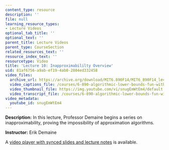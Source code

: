 ```yaml
---
content_type: resource
description: ''
file: null
learning_resource_types:
- Lecture Videos
optional_tab_title: ''
optional_text: ''
parent_title: Lecture Videos
parent_type: CourseSection
related_resources_text: ''
resource_index_text: ''
resourcetype: Video
title: 'Lecture 10: Inapproximabililty Overview'
uid: 81af6756-a9ab-ef19-4ab0-2804ed332458
video_files:
  archive_url: https://archive.org/download/MIT6.890F14/MIT6_890F14_lec10_300k.mp4
  video_captions_file: /courses/6-890-algorithmic-lower-bounds-fun-with-hardness-proofs-fall-2014/f167a72b77845411878dceeb2bb510b6_snugEmWtEm4.vtt
  video_thumbnail_file: https://img.youtube.com/vi/snugEmWtEm4/default.jpg
  video_transcript_file: /courses/6-890-algorithmic-lower-bounds-fun-with-hardness-proofs-fall-2014/98331c450627f0c04481e30563b9a6e9_snugEmWtEm4.pdf
video_metadata:
  youtube_id: snugEmWtEm4
---
```


**Description:** In this lecture, Professor Demaine begins a series on inapproximability, proving the impossibility of approximation algorithms.

**Instructor:** Erik Demaine

A [video player with synced slides and lecture notes](http://courses.csail.mit.edu/6.890/fall14/lectures/L10.html) is available.